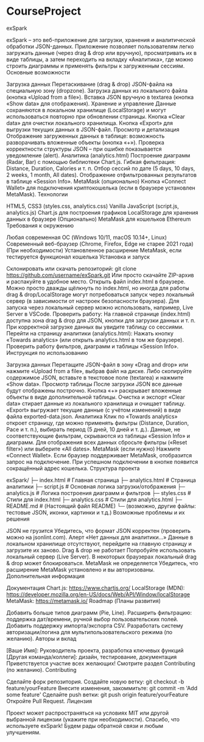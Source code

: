 # CourseProject

exSpark

exSpark – это веб-приложение для загрузки, хранения и аналитической обработки JSON-данных. Приложение позволяет пользователям легко загружать данные (через drag & drop или вручную), просматривать их в виде таблицы, а затем переходить на вкладку «Аналитика», где можно строить диаграммы и применять фильтры к загруженным сессиям.
Основные возможности

Загрузка данных
Перетаскивание (drag & drop) JSON-файла на специальную зону (dropzone).
Загрузка данных из локального файла (кнопка «Upload from a file»).
Вставка JSON вручную в textarea (кнопка «Show data» для отображения).
Хранение и управление
Данные сохраняются в локальном хранилище (LocalStorage) и могут использоваться повторно при обновлении страницы.
Кнопка «Clear data» для очистки локального хранилища.
Кнопка «Export» для выгрузки текущих данных в JSON-файл.
Просмотр и детализация
Отображение загруженных данных в таблице: возможность разворачивать вложенные объекты (кнопка «+»).
Проверка корректности структуры JSON – при ошибке показывается уведомление (alert).
Аналитика (analytics.html)
Построение диаграмм (Radar, Bar) с помощью библиотеки Chart.js.
Гибкая фильтрация: Distance, Duration, Calories и т. п.
Отбор сессий по дате (5 days, 10 days, 2 weeks, 1 month, All dates).
Отображение отфильтрованных результатов в таблице «Session Info».
MetaMask (опционально)
Кнопка «Connect Wallet» для подключения криптокошелька (если в браузере установлен MetaMask).
Технологии

HTML5, CSS3 (styles.css, analytics.css)
Vanilla JavaScript (script.js, analytics.js)
Chart.js для построения графиков
LocalStorage для хранения данных в браузере
(Опционально) MetaMask для кошельков Ethereum
Требования к окружению

Любая современная ОС (Windows 10/11, macOS 10.14+, Linux)
Современный веб-браузер (Chrome, Firefox, Edge не старее 2021 года)
(При необходимости) Установленное расширение MetaMask, если тестируется функционал кошелька
Установка и запуск

Склонировать или скачать репозиторий:
git clone https://github.com/username/exSpark.git
Или просто скачайте ZIP-архив и распакуйте в удобное место.
Открыть файл index.html в браузере.
Можно просто дважды щёлкнуть по index.html, но иногда для работы drag & drop/LocalStorage могут потребоваться запуск через локальный сервер (в зависимости от настроек безопасности браузера).
Для запуска через локальный сервер можно использовать, например, Live Server в VSCode.
Проверить работу:
На главной странице (index.html) доступна зона drag & drop для JSON, кнопки для загрузки данных и т. п.
При корректной загрузке данных вы увидите таблицу со сессиями.
Перейти на страницу аналитики (analytics.html):
Нажать кнопку «Towards analytics» (или открыть analytics.html в том же браузере).
Проверить работу фильтров, диаграмм и таблицы «Session Info».
Инструкция по использованию

Загрузка данных
Перетащите JSON-файл в зону «Drag and drop» или нажмите «Upload from a file», выбрав файл на диске.
Либо скопируйте содержимое JSON, вставьте в текстовое поле (textarea) и нажмите «Show data».
Просмотр таблицы
После загрузки JSON все данные будут отображены построчно.
Кнопка «+» раскрывает вложенные объекты в виде дополнительной таблицы.
Очистка и экспорт
«Clear data» стирает данные из локального хранилища и очищает таблицу.
«Export» выгружает текущие данные (с учётом изменений) в виде файла exported-data.json.
Аналитика
Клик по «Towards analytics» откроет страницу, где можно применять фильтры (Distance, Duration, Pace и т. п.), выбирать период (5 дней, 10 дней и т. д.).
Данные, не соответствующие фильтрам, скрываются из таблицы «Session Info» и диаграмм.
Для отображения всех данных сбросьте фильтры («Reset filter») или выберите «All dates».
MetaMask (если нужно)
Нажмите «Connect Wallet». Если браузер поддерживает MetaMask, отобразится запрос на подключение.
При успешном подключении в кнопке появится сокращённый адрес кошелька.
Структура проекта

exSpark/
├─ index.html          # Главная страница
├─ analytics.html      # Страница аналитики
├─ script.js           # Основная логика загрузки/отображения
├─ analytics.js        # Логика построения диаграмм и фильтров
├─ styles.css          # Стили для index.html
├─ analytics.css       # Стили для analytics.html
├─ README.md           # (Настоящий файл README)
└─ (возможно, другие файлы: тестовые JSON, иконки, картинки и т.д.)
Возможные проблемы и их решения

JSON не грузится
Убедитесь, что формат JSON корректен (проверить можно на jsonlint.com).
Алерт «Нет данных для аналитики…»
Данные в локальном хранилище отсутствуют, перейдите на главную страницу и загрузите их заново.
Drag & drop не работает
Попробуйте использовать локальный сервер (Live Server). В некоторых браузерах локальный drag & drop может блокироваться.
MetaMask не определяется
Убедитесь, что расширение MetaMask установлено и вы авторизованы.
Дополнительная информация

Документация Chart.js: https://www.chartjs.org/
LocalStorage (MDN): https://developer.mozilla.org/en-US/docs/Web/API/Window/localStorage
MetaMask: https://metamask.io/
Roadmap (Планы развития)

Добавить больше типов диаграмм (Pie, Line).
Расширить фильтрацию: поддержка дат/времени, ручной выбор пользовательских полей.
Добавить поддержку импорта/экспорта CSV.
Разработать систему авторизации/логина для мультипользовательского режима (по желанию).
Авторы и вклад

[Ваше Имя]: Руководитель проекта, разработка ключевых функций
[Другая команда/коллеги]: дизайн, тестирование, документация
Приветствуется участие всех желающих! Смотрите раздел Contributing (по желанию).
Contributing

Сделайте форк репозитория.
Создайте новую ветку: git checkout -b feature/yourFeature
Внесите изменения, закоммитьте: git commit -m 'Add some feature'
Сделайте push ветки: git push origin feature/yourFeature
Откройте Pull Request.
Лицензия

Проект может распространяться на условиях MIT или другой выбранной лицензии (укажите при необходимости).
Спасибо, что используете exSpark! Будем рады обратной связи и любым улучшениям.
